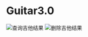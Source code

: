 # Guitar3.0
![](http://ww1.sinaimg.cn/mw690/006mLX4Fgw1f4tuxfrlo4j30qj0e0tal.jpg "查询吉他结果")
![](http://ww2.sinaimg.cn/mw690/006mLX4Fgw1f4tuz1gbo4j30qh0e2mxv.jpg "删除吉他结果")
![]()
![]()
![]()
